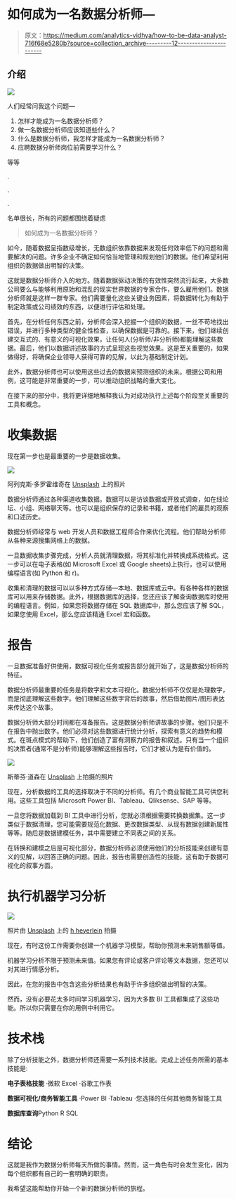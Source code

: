 # 如何成为一名数据分析师—

> 原文：<https://medium.com/analytics-vidhya/how-to-be-data-analyst-716f68e5280b?source=collection_archive---------12----------------------->

## 介绍

![](img/dbbcc89804e421ba50259657c67f33d8.png)

人们经常问我这个问题—

1.  怎样才能成为一名数据分析师？
2.  做一名数据分析师应该知道些什么？
3.  什么是数据分析师，我怎样才能成为一名数据分析师？
4.  应聘数据分析师岗位前需要学习什么？

等等

.

.

.

名单很长，所有的问题都围绕着疑虑

> 如何成为一名数据分析师？

如今，随着数据呈指数级增长，无数组织依靠数据来发现任何效率低下的问题和需要解决的问题。许多企业不确定如何恰当地管理和规划他们的数据。他们希望利用组织的数据做出明智的决策。

这就是数据分析师介入的地方。随着数据驱动决策的有效性突然流行起来，大多数公司要么与能够利用原始和混乱的现实世界数据的专家合作，要么雇用他们。数据分析师就是这样一群专家。他们需要量化这些关键业务因素，将数据转化为有助于制定政策或公司绩效的东西，以便进行评估和处理。

首先，在分析任何东西之前，分析师会深入挖掘一个组织的数据，一丝不苟地找出错误，并进行多种类型的健全性检查，以确保数据是可靠的。接下来，他们继续创建交互式的、有意义的可视化效果，让任何人(分析师/非分析师)都能理解这些数据。最后，他们以数据讲述故事的方式呈现这些视觉效果。这是至关重要的，如果做得好，将确保企业领导人获得可靠的见解，以此为基础制定计划。

此外，数据分析师也可以使用这些过去的数据来预测组织的未来。根据公司和用例，这可能是非常重要的一步，可以推动组织战略的重大变化。

在接下来的部分中，我将更详细地解释我认为对成功执行上述每个阶段至关重要的工具和概念。

# 收集数据

现在第一步也是最重要的一步是数据收集。

![](img/f91dd62fb275d133f7bbb42269c109f7.png)

阿列克斯·多罗霍维奇在 [Unsplash](https://unsplash.com?utm_source=medium&utm_medium=referral) 上的照片

数据分析师通过各种渠道收集数据。数据可以是访谈数据或开放式调查，如在线论坛、小组、网络聊天等。也可以是组织保存的记录和书籍，或者他们的雇员的观察和口述历史。

数据分析师经常与 web 开发人员和数据工程师合作来优化流程。他们帮助分析师从各种来源搜集网络上的数据。

一旦数据收集步骤完成，分析人员就清理数据，将其标准化并转换成系统格式。这一步可以在电子表格(如 Microsoft Excel 或 Google sheets)上执行，也可以使用编程语言(如 Python 和 r)。

收集和清理的数据可以以多种方式存储—本地、数据库或云中。有各种各样的数据库可以用来存储数据。此外，根据数据库的选择，您还应该了解查询数据库时使用的编程语言。例如，如果您将数据存储在 SQL 数据库中，那么您应该了解 SQL，如果您使用 Excel，那么您应该精通 Excel 宏和函数。

# 报告

一旦数据准备好供使用，数据可视化任务或报告部分就开始了，这是数据分析师的特征。

数据分析师最重要的任务是将数字和文本可视化。数据分析师不仅仅是处理数字，而是彻底理解这些数字。他们理解这些数字背后的故事，然后借助图片/图形表达来传达这个故事。

数据分析师大部分时间都在准备报告。这是数据分析师讲故事的步骤。他们只是不在报告中抛出数字。他们必须对这些数据进行统计分析，探索有意义的趋势和模式。在斑点模式的帮助下，他们创造了富有洞察力的报告和叙述。只有当一个组织的决策者(通常不是分析师)能够理解这些报告时，它们才被认为是有价值的。

![](img/a696b3b184ebc54ee5c1283d67b4e008.png)

斯蒂芬·道森在 [Unsplash](https://unsplash.com?utm_source=medium&utm_medium=referral) 上拍摄的照片

现在，分析数据的工具的选择取决于不同的分析师。有几个商业智能工具可供您利用。这些工具包括 Microsoft Power BI、Tableau、Qliksense、SAP 等等。

一旦您将数据加载到 BI 工具中进行分析，您就必须根据需要转换数据集。这一步类似于数据清理，您可能需要规范化数据、更改数据类型、从现有数据创建新属性等等。随后是数据建模任务，其中需要建立不同表之间的关系。

在转换和建模之后是可视化部分，数据分析师必须使用他们的分析技能来创建有意义的见解，以回答正确的问题。因此，报告也需要创造性的技能，这有助于数据可视化的叙事方面。

# 执行机器学习分析

![](img/faa3a99e4ace46d8e5a3189f90b2b6aa.png)

照片由 [Unsplash](https://unsplash.com?utm_source=medium&utm_medium=referral) 上的 [h heyerlein](https://unsplash.com/@heyerlein?utm_source=medium&utm_medium=referral) 拍摄

现在，有时这份工作需要你创建一个机器学习模型，帮助你预测未来销售额等值。

机器学习分析不限于预测未来值。如果您有评论或客户评论等文本数据，您还可以对其进行情感分析。

因此，在您的报告中包含这些分析结果也有助于许多组织做出明智的决策。

然而，没有必要花太多时间学习机器学习，因为大多数 BI 工具都集成了这些功能。所以你只需要在你的用例中利用它。

# 技术栈

除了分析技能之外，数据分析师还需要一系列技术技能。完成上述任务所需的基本技能是:

**电子表格技能**
·微软 Excel
·谷歌工作表

**数据可视化/商务智能工具**
·Power BI
·Tableau
·您选择的任何其他商务智能工具

**数据库查询**Python
R
SQL

# 结论

这就是我作为数据分析师每天所做的事情。然而，这一角色有时会发生变化，因为每个组织都有自己的一套明确的职责。

我希望这能帮助你开始一个新的数据分析师的旅程。